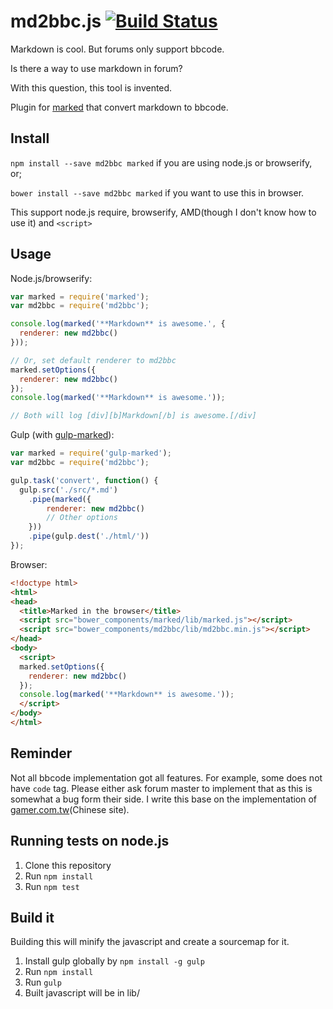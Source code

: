 # md2bbc.js [![Build Status](https://travis-ci.org/Holi0317/md2bbc.js.svg?branch=master)](https://travis-ci.org/Holi0317/md2bbc.js)
Markdown is cool. But forums only support bbcode.

Is there a way to use markdown in forum?

With this question, this tool is invented.

Plugin for [marked](https://github.com/chjj/marked) that convert markdown to bbcode.

## Install
`npm install --save md2bbc marked` if you are using node.js or browserify, or;

`bower install --save md2bbc marked` if you want to use this in browser.

This support node.js require, browserify, AMD(though I don't know how to use it) and `<script>`

## Usage
Node.js/browserify:
```javascript
var marked = require('marked');
var md2bbc = require('md2bbc');

console.log(marked('**Markdown** is awesome.', {
  renderer: new md2bbc()
}));

// Or, set default renderer to md2bbc
marked.setOptions({
  renderer: new md2bbc()
});
console.log(marked('**Markdown** is awesome.'));

// Both will log [div][b]Markdown[/b] is awesome.[/div]
```

Gulp (with [gulp-marked](https://www.npmjs.com/package/gulp-marked)):
```javascript
var marked = require('gulp-marked');
var md2bbc = require('md2bbc');

gulp.task('convert', function() {
  gulp.src('./src/*.md')
    .pipe(marked({
        renderer: new md2bbc()
        // Other options
    }))
    .pipe(gulp.dest('./html/'))
});
```

Browser:
```html
<!doctype html>
<html>
<head>
  <title>Marked in the browser</title>
  <script src="bower_components/marked/lib/marked.js"></script>
  <script src="bower_components/md2bbc/lib/md2bbc.min.js"></script>
</head>
<body>
  <script>
  marked.setOptions({
    renderer: new md2bbc()
  });
  console.log(marked('**Markdown** is awesome.'));
  </script>
</body>
</html>
```

## Reminder
Not all bbcode implementation got all features. For example, some does not have `code` tag. Please either ask forum master to implement that as this is somewhat a bug form their side. I write this base on the implementation of [gamer.com.tw](http://gamer.com.tw)(Chinese site).

## Running tests on node.js
1. Clone this repository
2. Run `npm install`
3. Run `npm test`

## Build it
Building this will minify the javascript and create a sourcemap for it.

1. Install gulp globally by `npm install -g gulp`
2. Run `npm install`
3. Run `gulp`
4. Built javascript will be in lib/
